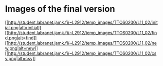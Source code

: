 # Images of the final version

[[http://student.labranet.jamk.fi/~L2912/temp_images/TTOS0200/L11_02/initial.png|alt=initial]]
[[http://student.labranet.jamk.fi/~L2912/temp_images/TTOS0200/L11_02/find.png|alt=find]]
[[http://student.labranet.jamk.fi/~L2912/temp_images/TTOS0200/L11_02/new.png|alt=new]]
[[http://student.labranet.jamk.fi/~L2912/temp_images/TTOS0200/L11_02/csv.png|alt=csv]]
